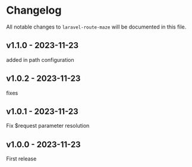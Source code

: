 # Changelog

All notable changes to `laravel-route-maze` will be documented in this file.

## v1.1.0 - 2023-11-23

added in path configuration

## v1.0.2 - 2023-11-23

fixes

## v1.0.1 - 2023-11-23

Fix $request parameter resolution

## v1.0.0 - 2023-11-23

First release
